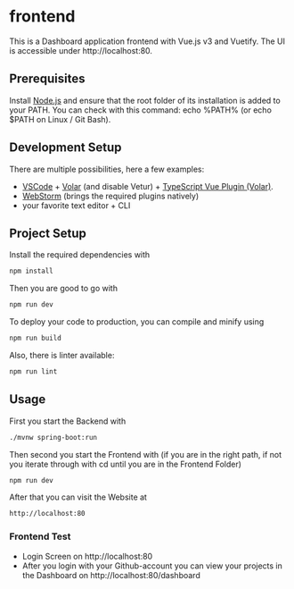 # frontend

This is a Dashboard application frontend with Vue.js v3 and Vuetify. The UI is accessible under http://localhost:80.

## Prerequisites

Install [Node.js](https://nodejs.org/en/) and ensure that the root folder of its installation is added to your PATH. You can check with this command: echo %PATH% (or echo $PATH on Linux / Git Bash).

## Development Setup

There are multiple possibilities, here a few examples:
- [VSCode](https://code.visualstudio.com/) + [Volar](https://marketplace.visualstudio.com/items?itemName=Vue.volar) (and disable Vetur) + [TypeScript Vue Plugin (Volar)](https://marketplace.visualstudio.com/items?itemName=Vue.vscode-typescript-vue-plugin).
- [WebStorm](https://www.jetbrains.com/webstorm/) (brings the required plugins natively)
- your favorite text editor + CLI

## Project Setup

Install the required dependencies with
```sh
npm install
```

Then you are good to go with
```sh
npm run dev
```

To deploy your code to production, you can compile and minify using
```sh
npm run build
```

Also, there is linter available:
```sh
npm run lint
```
## Usage

First you start the Backend with
```sh
./mvnw spring-boot:run
```

Then second you start the Frontend with (if you are in the right path, if not you iterate through with cd until you are in the Frontend Folder)
```sh
npm run dev
```

After that you can visit the Website at
```sh
http://localhost:80
```
### Frontend Test
- Login Screen on http://localhost:80
- After you login with your Github-account you can view your projects in the Dashboard on http://localhost:80/dashboard
